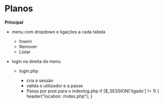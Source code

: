 # Planos

__Principal__

- menu com dropdown e ligações a cada tabela

  - Inserir
  - Remover
  - Listar

- login na direita do menu

  - login.php

    - cria a sessão
    - valida o utilizador e a passe
    - Passa por post para o indexlog.php
		if ($_SESSION['ligado'] != 1) {
			header("location: /index.php");
		}
